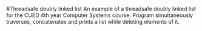 #Threadsafe doubly linked list 
An example of a threadsafe doubly linked list for the CUED 4th year Computer Systems course. Program simultaneously traverses, concatenates and prints a list while deleting elements of it. 
